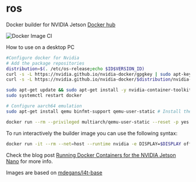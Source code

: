 # ros
Docker builder for NVIDIA Jetson [Docker hub](https://hub.docker.com/r/officinerobotiche/ros)

![Docker Image CI](https://github.com/officinerobotiche/ros/workflows/Docker%20Image%20CI/badge.svg)

How to use on a desktop PC

```bash
#Configure docker for Nvidia
# Add the package repositories
distribution=$(. /etc/os-release;echo $ID$VERSION_ID)
curl -s -L https://nvidia.github.io/nvidia-docker/gpgkey | sudo apt-key add -
curl -s -L https://nvidia.github.io/nvidia-docker/$distribution/nvidia-docker.list | sudo tee /etc/apt/sources.list.d/nvidia-docker.list

sudo apt-get update && sudo apt-get install -y nvidia-container-toolkit
sudo systemctl restart docker

# Configure aarch64 emulation
sudo apt-get install qemu binfmt-support qemu-user-static # Install the qemu packages  

docker run --rm --privileged multiarch/qemu-user-static --reset -p yes # This step will execute the registering scripts  

```

To run interactively the builder image you can use the following syntax:

```bash
docker run -it --rm --net=host --runtime nvidia -e DISPLAY=$DISPLAY officinerobotiche/ros:foxy-ros-base-jp-r32.4.2-cv-4.3.0
```
Check the blog post [Running Docker Containers for the NVIDIA Jetson Nano](https://dev.to/caelinsutch/running-docker-containers-for-the-nvidia-jetson-nano-5a06) for more info.

Images are based on [mdegans/l4t-base](https://github.com/mdegans/docker-tegra-ubuntu/tree/l4t-base) 